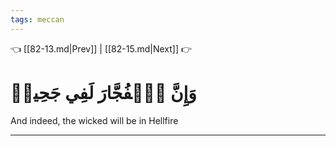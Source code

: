 ```yaml
---
tags: meccan
---
```


👈 [[82-13.md|Prev]] | [[82-15.md|Next]] 👉

# وَإِنَّ ٱلۡفُجَّارَ لَفِي جَحِيمٖ

And indeed, the wicked will be in Hellfire

---

